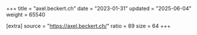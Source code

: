 +++
title = "axel.beckert.ch"
date = "2023-01-31"
updated = "2025-06-04"
weight = 65540

[extra]
source = "https://axel.beckert.ch/"
ratio = 89
size = 64
+++
